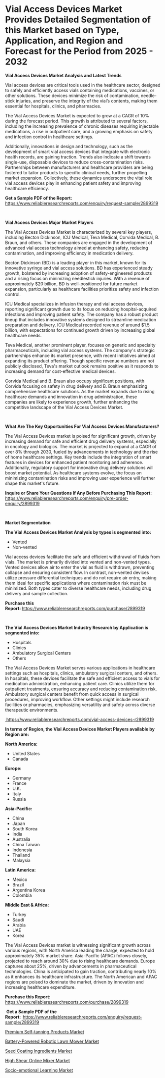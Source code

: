 <p><h1>Vial Access Devices Market Provides Detailed Segmentation of this Market based on Type, Application, and Region and Forecast for the Period from 2025 - 2032</h1></p><p><strong>Vial Access Devices Market Analysis and Latest Trends</strong></p>
<p><p>Vial access devices are critical tools used in the healthcare sector, designed to safely and efficiently access vials containing medications, vaccines, or other solutions. These devices minimize the risk of contamination, needle-stick injuries, and preserve the integrity of the vial’s contents, making them essential for hospitals, clinics, and pharmacies. </p><p>The Vial Access Devices Market is expected to grow at a CAGR of 10% during the forecast period. This growth is attributed to several factors, including the increasing prevalence of chronic diseases requiring injectable medications, a rise in outpatient care, and a growing emphasis on safety and infection control in healthcare settings. </p><p>Additionally, innovations in design and technology, such as the development of smart vial access devices that integrate with electronic health records, are gaining traction. Trends also indicate a shift towards single-use, disposable devices to reduce cross-contamination risks. Partnerships between manufacturers and healthcare providers are being fostered to tailor products to specific clinical needs, further propelling market expansion. Collectively, these dynamics underscore the vital role vial access devices play in enhancing patient safety and improving healthcare efficiency.</p></p>
<p><strong>Get a Sample PDF of the Report:&nbsp;</strong> <a href="https://www.reliableresearchreports.com/enquiry/request-sample/2899319?utm_campaign=37&utm_medium=2&utm_source=Github&utm_content=ia&utm_term=15032025&utm_id=vial-access-devices">https://www.reliableresearchreports.com/enquiry/request-sample/2899319</a></p>
<p>&nbsp;</p>
<p><strong>Vial Access Devices Major Market Players</strong></p>
<p><p>The Vial Access Devices Market is characterized by several key players, including Becton Dickinson, ICU Medical, Teva Medical, Corvida Medical, B. Braun, and others. These companies are engaged in the development of advanced vial access technology aimed at enhancing safety, reducing contamination, and improving efficiency in medication delivery.</p><p>Becton Dickinson (BD) is a leading player in this market, known for its innovative syringe and vial access solutions. BD has experienced steady growth, bolstered by increasing adoption of safety-engineered products and a rising focus on minimizing needlestick injuries. With a revenue of approximately $20 billion, BD is well-positioned for future market expansion, particularly as healthcare facilities prioritize safety and infection control.</p><p>ICU Medical specializes in infusion therapy and vial access devices, reporting significant growth due to its focus on reducing hospital-acquired infections and improving patient safety. The company has a robust product lineup that includes innovative systems designed to streamline medication preparation and delivery. ICU Medical recorded revenue of around $1.5 billion, with expectations for continued growth driven by increasing global healthcare needs.</p><p>Teva Medical, another prominent player, focuses on generic and specialty pharmaceuticals, including vial access systems. The company's strategic partnerships enhance its market presence, with recent initiatives aimed at expanding its product offering. Though specific revenue numbers are not publicly disclosed, Teva's market outlook remains positive as it responds to increasing demand for cost-effective medical devices.</p><p>Corvida Medical and B. Braun also occupy significant positions, with Corvida focusing on safety in drug delivery and B. Braun emphasizing comprehensive healthcare solutions. As the market expands due to rising healthcare demands and innovation in drug administration, these companies are likely to experience growth, further enhancing the competitive landscape of the Vial Access Devices Market.</p></p>
<p>&nbsp;</p>
<p><strong>What Are The Key Opportunities For Vial Access Devices Manufacturers?</strong></p>
<p><p>The Vial Access Devices market is poised for significant growth, driven by increasing demand for safe and efficient drug delivery systems, especially in oncology and biologics. The market is projected to expand at a CAGR of over 8% through 2030, fueled by advancements in technology and the rise of home healthcare settings. Key trends include the integration of smart features in devices for enhanced patient monitoring and adherence. Additionally, regulatory support for innovative drug delivery solutions will boost market potential. As healthcare systems evolve, the focus on minimizing contamination risks and improving user experience will further shape this market's future.</p></p>
<p><strong>Inquire or Share Your Questions If Any Before Purchasing This Report:</strong> <a href="https://www.reliableresearchreports.com/enquiry/pre-order-enquiry/2899319?utm_campaign=37&utm_medium=2&utm_source=Github&utm_content=ia&utm_term=15032025&utm_id=vial-access-devices">https://www.reliableresearchreports.com/enquiry/pre-order-enquiry/2899319</a></p>
<p>&nbsp;</p>
<p><strong>Market Segmentation</strong></p>
<p><strong>The Vial Access Devices Market Analysis by types is segmented into:</strong></p>
<p><ul><li>Vented</li><li>Non-vented</li></ul></p>
<p><p>Vial access devices facilitate the safe and efficient withdrawal of fluids from vials. The market is primarily divided into vented and non-vented types. Vented devices allow air to enter the vial as fluid is withdrawn, preventing collapse and ensuring consistent flow. In contrast, non-vented devices utilize pressure differential techniques and do not require air entry, making them ideal for specific applications where contamination risk must be minimized. Both types cater to diverse healthcare needs, including drug delivery and sample collection.</p></p>
<p><strong>Purchase this Report:&nbsp;</strong><a href="https://www.reliableresearchreports.com/purchase/2899319?utm_campaign=37&utm_medium=2&utm_source=Github&utm_content=ia&utm_term=15032025&utm_id=vial-access-devices">https://www.reliableresearchreports.com/purchase/2899319</a></p>
<p>&nbsp;</p>
<p><strong>The Vial Access Devices Market Industry Research by Application is segmented into:</strong></p>
<p><ul><li>Hospitals</li><li>Clinics</li><li>Ambulatory Surgical Centers</li><li>Others</li></ul></p>
<p><p>The Vial Access Devices Market serves various applications in healthcare settings such as hospitals, clinics, ambulatory surgical centers, and others. In hospitals, these devices facilitate the safe and efficient access to vials for medication administration, enhancing patient care. Clinics utilize them for outpatient treatments, ensuring accuracy and reducing contamination risk. Ambulatory surgical centers benefit from quick access in surgical procedures, improving workflow. Other settings might include research facilities or pharmacies, emphasizing versatility and safety across diverse therapeutic environments.</p></p>
<p><a href="https://www.reliableresearchreports.com/vial-access-devices-r2899319?utm_campaign=37&utm_medium=2&utm_source=Github&utm_content=ia&utm_term=15032025&utm_id=vial-access-devices">&nbsp;https://www.reliableresearchreports.com/vial-access-devices-r2899319</a></p>
<p><strong>In terms of Region, the Vial Access Devices Market Players available by Region are:</strong></p>
<p>
    <p> <strong> North America: </strong>
        <ul>
            <li>United States</li>
            <li>Canada</li>
        </ul>
        </p> 
    <p> <strong> Europe: </strong>
        <ul>
            <li>Germany</li>
            <li>France</li>
            <li>U.K.</li>
            <li>Italy</li>
            <li>Russia</li>
        </ul>
        </p> 
    <p> <strong> Asia-Pacific: </strong>
        <ul>
            <li>China</li>
            <li>Japan</li>
            <li>South Korea</li>
            <li>India</li>
            <li>Australia</li>
            <li>China Taiwan</li>
            <li>Indonesia</li>
            <li>Thailand</li>
            <li>Malaysia</li>
        </ul>
        </p> 
    <p> <strong> Latin America: </strong>
        <ul>
            <li>Mexico</li>
            <li>Brazil</li>
            <li>Argentina Korea</li>
            <li>Colombia</li>
        </ul>
        </p> 
    <p> <strong> Middle East & Africa: </strong>
        <ul>
            <li>Turkey</li>
            <li>Saudi</li>
            <li>Arabia</li>
            <li>UAE</li>
            <li>Korea</li>
        </ul>
    </p>
    </p>
<p><p>The Vial Access Devices market is witnessing significant growth across various regions, with North America leading the charge, expected to hold approximately 35% market share. Asia-Pacific (APAC) follows closely, projected to reach around 30% due to rising healthcare demands. Europe captures about 25%, driven by advancements in pharmaceutical technologies. China is anticipated to gain traction, contributing nearly 10% as it enhances its healthcare infrastructure. The North American and APAC regions are poised to dominate the market, driven by innovation and increasing healthcare expenditure.</p></p>
<p><strong>Purchase this Report: </strong><a href="https://www.reliableresearchreports.com/purchase/2899319?utm_campaign=37&utm_medium=2&utm_source=Github&utm_content=ia&utm_term=15032025&utm_id=vial-access-devices">https://www.reliableresearchreports.com/purchase/2899319</a></p>
<p>&nbsp;<strong>Get a Sample PDF of the Report:&nbsp;&nbsp;</strong><a href="https://www.reliableresearchreports.com/enquiry/request-sample/2899319?utm_campaign=37&utm_medium=2&utm_source=Github&utm_content=ia&utm_term=15032025&utm_id=vial-access-devices">https://www.reliableresearchreports.com/enquiry/request-sample/2899319</a></p>
<p><strong></strong></p>
<p><p><a href="https://github.com/tineamonaya/Market-Research-Report-List-1/blob/main/premium-self-tanning-products-market.md?utm_campaign=37&utm_medium=2&utm_source=Github&utm_content=ia&utm_term=15032025&utm_id=vial-access-devices">Premium Self-tanning Products Market</a></p><p><a href="https://github.com/rembaentin6f/Market-Research-Report-List-1/blob/main/battery-powered-robotic-lawn-mower-market.md?utm_campaign=37&utm_medium=2&utm_source=Github&utm_content=ia&utm_term=15032025&utm_id=vial-access-devices">Battery-Powered Robotic Lawn Mower Market</a></p><p><a href="https://github.com/koopalujale2/Market-Research-Report-List-1/blob/main/seed-coating-ingredients-market.md?utm_campaign=37&utm_medium=2&utm_source=Github&utm_content=ia&utm_term=15032025&utm_id=vial-access-devices">Seed Coating Ingredients Market</a></p><p><a href="https://github.com/dukawashviro/Market-Research-Report-List-1/blob/main/high-shear-online-mixer-market.md?utm_campaign=37&utm_medium=2&utm_source=Github&utm_content=ia&utm_term=15032025&utm_id=vial-access-devices">High Shear Online Mixer Market</a></p><p><a href="https://github.com/molayrabeta/Market-Research-Report-List-1/blob/main/socio-emotional-learning-market.md?utm_campaign=37&utm_medium=2&utm_source=Github&utm_content=ia&utm_term=15032025&utm_id=vial-access-devices">Socio-emotional Learning Market</a></p></p>